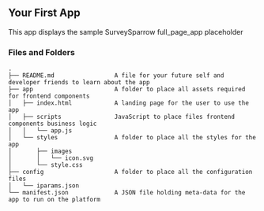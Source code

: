 ## Your First App

This app displays the sample SurveySparrow full_page_app placeholder

### Files and Folders
    .
    ├── README.md                 A file for your future self and developer friends to learn about the app
    ├── app                       A folder to place all assets required for frontend components
    │   ├── index.html            A landing page for the user to use the app
    │   ├── scripts               JavaScript to place files frontend components business logic
    │   │   └── app.js
    │   └── styles                A folder to place all the styles for the app
    │       ├── images
    │       │   └── icon.svg
    │       └── style.css
    ├── config                    A folder to place all the configuration files
    │   └── iparams.json
    └── manifest.json             A JSON file holding meta-data for the app to run on the platform
